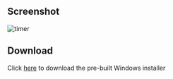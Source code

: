 ## Screenshot

![timer](image/screenshot.png)

## Download

Click [here](https://github.com/guocheng2018/timer/releases/download/v0.0.1/TimerSetup-v0.0.1.exe) to download the pre-built Windows installer
